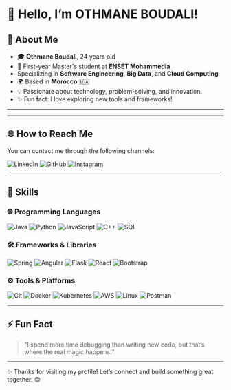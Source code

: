 # 👋 Hello, I’m OTHMANE BOUDALI!  

## 🚀 About Me  

- 🎓 **Othmane Boudali**, 24 years old  
- 📖 First-year Master's student at **ENSET Mohammedia**  
- Specializing in **Software Engineering**, **Big Data**, and **Cloud Computing**  
- 🌍 Based in **Morocco** 🇲🇦  
- 💡 Passionate about technology, problem-solving, and innovation.  
- ✨ Fun fact: I love exploring new tools and frameworks!
---
---
## 🌐 How to Reach Me  

You can contact me through the following channels:

[![LinkedIn](https://img.shields.io/badge/LinkedIn-%230077B5.svg?&style=for-the-badge&logo=linkedin&logoColor=white)](https://www.linkedin.com/in/othmane-boudali-80344a21a )
[![GitHub](https://img.shields.io/badge/GitHub-%2312100E.svg?&style=for-the-badge&logo=github&logoColor=white)](https://github.com/OTH-BD)
[![Instagram](https://img.shields.io/badge/Instagram-%23E4405F.svg?&style=for-the-badge&logo=instagram&logoColor=white)](https://www.instagram.com/othmaneboudali)

---

## 🚀 Skills

### 🌐 Programming Languages
<p align="left">
  <img src="https://img.shields.io/badge/Java-%23ED8B00.svg?style=for-the-badge&logo=java&logoColor=white" alt="Java"/>
  <img src="https://img.shields.io/badge/Python-%233776AB.svg?style=for-the-badge&logo=python&logoColor=white" alt="Python"/>
  <img src="https://img.shields.io/badge/JavaScript-%23F7DF1E.svg?style=for-the-badge&logo=javascript&logoColor=black" alt="JavaScript"/>
  <img src="https://img.shields.io/badge/C++-%2300599C.svg?style=for-the-badge&logo=c%2B%2B&logoColor=white" alt="C++"/>
  <img src="https://img.shields.io/badge/SQL-%2307405e.svg?style=for-the-badge&logo=postgresql&logoColor=white" alt="SQL"/>
</p>

### 🛠️ Frameworks & Libraries
<p align="left">
  <img src="https://img.shields.io/badge/Spring-%236DB33F.svg?style=for-the-badge&logo=spring&logoColor=white" alt="Spring"/>
  <img src="https://img.shields.io/badge/Angular-%23DD0031.svg?style=for-the-badge&logo=angular&logoColor=white" alt="Angular"/>
  <img src="https://img.shields.io/badge/Flask-%23000000.svg?style=for-the-badge&logo=flask&logoColor=white" alt="Flask"/>
  <img src="https://img.shields.io/badge/React-%2320232a.svg?style=for-the-badge&logo=react&logoColor=%2361DAFB" alt="React"/>
  <img src="https://img.shields.io/badge/Bootstrap-%23563D7C.svg?style=for-the-badge&logo=bootstrap&logoColor=white" alt="Bootstrap"/>
</p>

### ⚙️ Tools & Platforms
<p align="left">
  <img src="https://img.shields.io/badge/Git-%23F05033.svg?style=for-the-badge&logo=git&logoColor=white" alt="Git"/>
  <img src="https://img.shields.io/badge/Docker-%230db7ed.svg?style=for-the-badge&logo=docker&logoColor=white" alt="Docker"/>
  <img src="https://img.shields.io/badge/Kubernetes-%23326ce5.svg?style=for-the-badge&logo=kubernetes&logoColor=white" alt="Kubernetes"/>
  <img src="https://img.shields.io/badge/AWS-%23FF9900.svg?style=for-the-badge&logo=amazon-aws&logoColor=white" alt="AWS"/>
  <img src="https://img.shields.io/badge/Linux-%23FCC624.svg?style=for-the-badge&logo=linux&logoColor=black" alt="Linux"/>
  <img src="https://img.shields.io/badge/Postman-%23FF6C37.svg?style=for-the-badge&logo=postman&logoColor=white" alt="Postman"/>
</p>

  
---

## ⚡ Fun Fact  

> "I spend more time debugging than writing new code, but that’s where the real magic happens!"  

---

✨ Thanks for visiting my profile! Let’s connect and build something great together. 😊  
